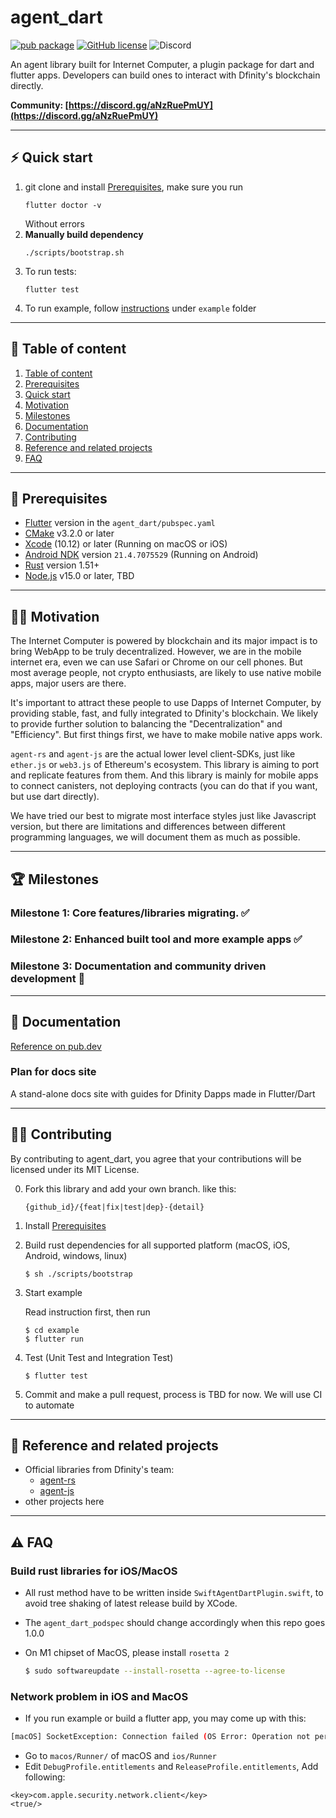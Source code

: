 # agent_dart
[![pub package](https://img.shields.io/pub/v/agent_dart?color=42a012&include_prereleases&label=dev&logo=dart&style=flat-square)](https://pub.dev/packages/agent_dart)  [![GitHub license](https://img.shields.io/github/license/AstroxNetwork/agent_dart?style=flat-square)](https://github.com/AstroxNetwork/agent_dart/blob/master/LICENSE) ![Discord](https://img.shields.io/discord/845497925298815036?color=purple&label=Discord)



An agent library built for Internet Computer, a plugin package for dart and flutter apps. Developers can build ones to interact with Dfinity's blockchain directly.

**Community: [https://discord.gg/aNzRuePmUY](https://discord.gg/aNzRuePmUY)** 

---
## ⚡️ Quick start 
1. git clone and install [Prerequisites](#prerequisites), make sure you run
   ```
   flutter doctor -v
   ```
   Without errors
2. **Manually build dependency**
   ```
   ./scripts/bootstrap.sh
   ```
3. To run tests:
   ```
   flutter test
   ```
4. To run example, follow [instructions](example/README.md) under `example` folder
---

## 📃 Table of content

   1. [Table of content](#table-of-content)
   2. [Prerequisites](#prerequisites)
   3. [Quick start](#quick-start)
   4. [Motivation](#motivation)
   5. [Milestones](#milestones)
   6. [Documentation](#documentation)
   7. [Contributing](#contributing)
   8. [Reference and related projects](#reference-and-related-projects)
   9. [FAQ](#faq)
   
---

## 🚦 Prerequisites
* [Flutter](https://flutter.dev/docs/get-started/install) version in the `agent_dart/pubspec.yaml`
* [CMake](https://cmake.org/) v3.2.0 or later
* [Xcode](https://developer.apple.com/xcode/) (10.12) or later (Running on macOS or iOS)
* [Android NDK](https://developer.android.com/studio/projects/install-ndk) version `21.4.7075529` (Running on Android)
* [Rust](https://www.rust-lang.org/) version 1.51+
* [Node.js](https://nodejs.org/) v15.0 or later, TBD

---

## 🧘‍♂️ Motivation

The Internet Computer is powered by blockchain and its major impact is to bring WebApp to be truly decentralized. However, we are in the mobile internet era, even we can use Safari or Chrome on our cell phones. But most average people, not crypto enthusiasts, are likely to use native mobile apps, major users are there. 

It's important to attract these people to use Dapps of Internet Computer, by providing stable, fast, and fully integrated to Dfinity's blockchain. We likely to provide further solution to balancing the "Decentralization" and "Efficiency". But first things first, we have to make mobile native apps work.

`agent-rs` and `agent-js` are the actual lower level client-SDKs, just like `ether.js` or `web3.js` of Ethereum's ecosystem. This library is aiming to port and replicate features from them. And this library is mainly for mobile apps to connect canisters, not deploying contracts (you can do that if you want, but use dart directly).

We have tried our best to migrate most interface styles just like Javascript version, but there are limitations and differences between different programming languages, we will document them as much as possible.

---
## 🏆 Milestones
### Milestone 1: Core features/libraries migrating. ✅
### Milestone 2: Enhanced built tool and more example apps ✅
### Milestone 3: Documentation and community driven development 🔧

---
## 📘 Documentation
[Reference on pub.dev](https://pub.dev/documentation/agent_dart/latest/)
### Plan for docs site
A stand-alone docs site with guides for Dfinity Dapps made in Flutter/Dart

---
## 👨‍💻 Contributing

By contributing to agent_dart, you agree that your contributions will be licensed under its MIT License.

0. Fork this library and add your own branch.
   like this:
    ```
    {github_id}/{feat|fix|test|dep}-{detail}
    ```
1. Install [Prerequisites](#Prerequisites)
    

2. Build rust dependencies for all supported platform (macOS, iOS, Android, windows, linux)

    ```shell
    $ sh ./scripts/bootstrap
    ```

3. Start example
   
   Read instruction first, then run

    ```shell
    $ cd example
    $ flutter run
    ```

4. Test (Unit Test and Integration Test)
    ```shell
    $ flutter test
    ```

5. Commit and make a pull request, process is TBD for now. We will use CI to automate

---

## 🔗 Reference and related projects

* Official libraries from Dfinity's team:
  - [agent-rs](https://github.com/dfinity/agent-rs)
  - [agent-js](https://github.com/dfinity/agent-js)
* other projects here

---

## ⚠️ FAQ

### Build rust libraries for iOS/MacOS
- All rust method have to be written inside `SwiftAgentDartPlugin.swift`, to avoid tree shaking of latest release build by XCode.
- The `agent_dart_podspec` should change accordingly when this repo goes 1.0.0
- On M1 chipset of MacOS, please install `rosetta 2`

   ```bash
   $ sudo softwareupdate --install-rosetta --agree-to-license
   ```


### Network problem in iOS and MacOS

- If you run example or build a flutter app, you may come up with this:
  
```bash
[macOS] SocketException: Connection failed (OS Error: Operation not permitted, errno = 1)
```

- Go to `macos/Runner/` of macOS and `ios/Runner`
- Edit  `DebugProfile.entitlements` and `ReleaseProfile.entitlements`,
Add following: 

```
<key>com.apple.security.network.client</key>
<true/>
```

